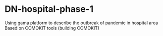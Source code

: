 # DN-hospital-phase-1
Using gama platform to describe the outbreak of pandemic in hospital area
Based on COMOKIT tools (building COMOKIT)
